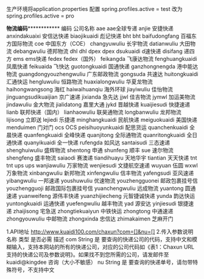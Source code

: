 生产环境将application.properties 配置 spring.profiles.active = test 改为 spring.profiles.active = pro

************************物流编码************************************
编码	公司名称
aae	aae全球专递
anjie	安捷快递
anxindakuaixi	安信达快递
biaojikuaidi	彪记快递
bht	bht
baifudongfang	百福东方国际物流
coe	中国东方（COE）
changyuwuliu	长宇物流
datianwuliu	大田物流
debangwuliu	德邦物流
dhl	dhl
dpex	dpex
dsukuaidi	d速快递
disifang	递四方
ems	ems快递
fedex	fedex（国外）
feikangda	飞康达物流
fenghuangkuaidi	凤凰快递
feikuaida	飞快达
guotongkuaidi	国通快递
ganzhongnengda	港中能达物流
guangdongyouzhengwuliu	广东邮政物流
gongsuda	共速达
huitongkuaidi	汇通快运
hengluwuliu	恒路物流
huaxialongwuliu	华夏龙物流
haihongwangsong	海红
haiwaihuanqiu	海外环球
jiayiwuliu	佳怡物流
jinguangsudikuaijian	京广速递
jixianda	急先达
jjwl	佳吉物流
jymwl	加运美物流
jindawuliu	金大物流
jialidatong	嘉里大通
jykd	晋越快递
kuaijiesudi	快捷速递
lianb	联邦快递（国内）
lianhaowuliu	联昊通物流
longbanwuliu	龙邦物流
lijisong	立即送
lejiedi	乐捷递
minghangkuaidi	民航快递
meiguokuaidi	美国快递
menduimen	门对门
ocs	OCS
peisihuoyunkuaidi	配思货运
quanchenkuaidi	全晨快递
quanfengkuaidi	全峰快递
quanjitong	全际通物流
quanritongkuaidi	全日通快递
quanyikuaidi	全一快递
rufengda	如风达
santaisudi	三态速递
shenghuiwuliu	盛辉物流
shentong	申通
shunfeng	顺丰
sue	速尔物流
shengfeng	盛丰物流
saiaodi	赛澳递
tiandihuayu	天地华宇
tiantian	天天快递
tnt	tnt
ups	ups
wanjiawuliu	万家物流
wenjiesudi	文捷航空速递
wuyuan	伍圆
wxwl	万象物流
xinbangwuliu	新邦物流
xinfengwuliu	信丰物流
yafengsudi	亚风速递
yibangwuliu	一邦速递
youshuwuliu	优速物流
youzhengguonei	邮政包裹挂号信
youzhengguoji	邮政国际包裹挂号信
yuanchengwuliu	远成物流
yuantong	圆通速递
yuanweifeng	源伟丰快递
yuanzhijiecheng	元智捷诚快递
yunda	韵达快运
yuntongkuaidi	运通快递
yuefengwuliu	越丰物流
yad	源安达
yinjiesudi	银捷速递
zhaijisong	宅急送
zhongtiekuaiyun	中铁快运
zhongtong	中通速递
zhongyouwuliu	中邮物流
zhongxinda	忠信达
zhimakaimen	芝麻开门

1.API地址
http://www.kuaidi100.com/chaxun?com=[]&nu=[] 
2.传入参数说明
名称	类型	是否必需	描述
com	String	是	要查询的快递公司的代码，支持中文和模糊输入，支持本网站的所有的快递公司，对应的公司代码如《表1：Chaxun URL 支持的快递公司及参数说明》。如果找不到您所需的公司，请发邮件至 kuaidi@kingdee 咨询（大小不敏感）
nu	String	是	要查询的快递单号，请勿带特殊符号，不支持中文

 